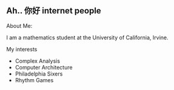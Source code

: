 ## Ah.. 你好 internet people

<h> About Me:</h>
<p>I am a mathematics student at the University of California, Irvine.</p>
<h>My interests</h>
<ul>
  <li>Complex Analysis</li>
  <li>Computer Architecture</li>
  <li>Philadelphia Sixers</li>
  <li>Rhythm Games</li>
</ul>
